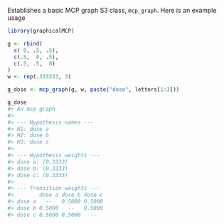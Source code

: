 
<!-- README.md is generated from README.Rmd. Please edit that file -->

Establishes a basic MCP graph S3 class, `mcp_graph`. Here is an example
usage

``` r
library(graphicalMCP)

g <- rbind(
  c( 0, .5, .5),
  c(.5,  0, .5),
  c(.5, .5,  0)
)
w <- rep(.333333, 3)

g_dose <- mcp_graph(g, w, paste("dose", letters[1:3]))

g_dose
#> An mcp_graph
#> 
#> --- Hypothesis names ---
#> H1: dose a
#> H2: dose b
#> H3: dose c
#> 
#> --- Hypothesis weights ---
#> dose a: (0.3333)
#> dose b: (0.3333)
#> dose c: (0.3333)
#> 
#> --- Transition weights ---
#>        dose a dose b dose c
#> dose a   --   0.5000 0.5000
#> dose b 0.5000   --   0.5000
#> dose c 0.5000 0.5000   --
```
